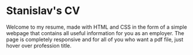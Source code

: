 # Stanislav's CV
Welcome to my resume, made with HTML and CSS in the form of a simple webpage that contains all useful information for you as an employer. The page is completely responsive and for all of you who want a pdf file, just hover over profession title.